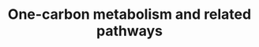 ---
annotations:
- type: Pathway Ontology
  value: folate mediated one-carbon metabolic pathway
authors:
- Khanspers
- DeSl
- Elisa
- Marvin M2
- Mkutmon
- Egonw
- MaintBot
- Eweitz
- Finterly
description: This pathway shows the carbon metabolism over grey and related pathways
  around it. Source [https://www.genome.jp/dbget-bin/www_bget?pathway+mmu00270 KEGG].   Proteins
  on this pathway have targeted assays available via the [https://assays.cancer.gov/available_assays?wp_id=WP3940
  CPTAC Assay Portal].
last-edited: 2021-06-22
organisms:
- Homo sapiens
redirect_from:
- /index.php/Pathway:WP3940
- /instance/WP3940
schema-jsonld:
- '@context': https://schema.org/
  '@id': https://wikipathways.github.io/pathways/WP3940.html
  '@type': Dataset
  creator:
    '@type': Organization
    name: WikiPathways
  description: This pathway shows the carbon metabolism over grey and related pathways
    around it. Source [https://www.genome.jp/dbget-bin/www_bget?pathway+mmu00270 KEGG].   Proteins
    on this pathway have targeted assays available via the [https://assays.cancer.gov/available_assays?wp_id=WP3940
    CPTAC Assay Portal].
  keywords:
  - 2-oxobutanoate
  - GSS
  - Taurocholic acid
  - TYMS
  - GCLC
  - GSR
  - MAT2A
  - Glutathione (GSH)
  - Ethanolamine
  - 5-Methyltetrahydrofolic acid
  - CHKB
  - SOD3
  - Glycine
  - ETNK1
  - DNMT3A
  - Phosphatidylethanolamine
  - Sarcosine
  - Ophthalmate
  - Glutamate
  - GAD2
  - BCAT1
  - PCYT1B
  - GCLM
  - GPX3
  - GNMT
  - NADPH
  - Betaine
  - Taurine
  - GPX5
  - Glutathione disulfide (GSSG)
  - GAD1
  - ETNK2
  - MAT1A
  - PEMT
  - GPX6
  - L-Methionine
  - Total Phospholipids
  - L-Cysteine
  - DNM1
  - 3-Sulfinoalanine
  - PLD1
  - Folic acid
  - CHPT1
  - (S)-2-Aminobutanoate
  - Phosphocholine
  - Homocysteine
  - PCYT1A
  - BAAT
  - 5,10-Methenyltetrahydrofolic acid
  - SARDH
  - CHDH
  - Tetrahydrofolic acid
  - SOD1
  - Taurochenodesoxycholic acid
  - S-Adenosylhomocysteine
  - GPX2
  - SHMT2
  - SOD2
  - DHFR2
  - Phosphatidylcholines
  - Hypotaurine
  - MTR
  - BHMT
  - CDP-choline
  - AGXT2
  - CDP-Ethanolamine
  - O-Phosphoethanolamine
  - CHKA
  - MTHFR
  - CSAD
  - GPX1
  - gamma-L-Glutamyl-L-2-aminobutyrate
  - 10-formyldihydrofolate
  - DMGDH
  - NADP
  - CEPT1
  - PCYT2
  - SHMT1
  - BHMT2
  - Choline
  - GPX7
  - S-Adenosylmethionine
  - CBSL
  - 5-oxoproline
  - GPX4
  - BCAT2
  - CTH
  - Dimethylglycine
  - gamma-Glutamylcysteine
  - L-Cystathionine
  - AHCYL1
  - L-Serine
  - CDO1
  license: CC0
  name: One-carbon metabolism and related pathways
seo: CreativeWork
title: One-carbon metabolism and related pathways
wpid: WP3940
---